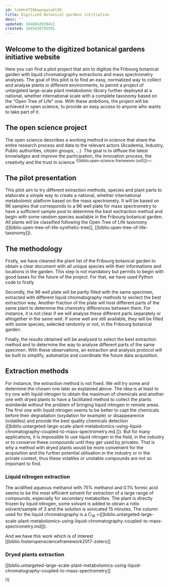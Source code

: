 ```yaml
---
id: txkHnVTI9AawnquiublXO
title: Digitized Botanical gardens intitiative
desc: ''
updated: 1648042930422
created: 1645438795591
---
```

## Welcome to the digitized botanical gardens initiative website

Here you can find a pilot project that aim to digitize the Fribourg botanical garden with liquid chromatography extractions and mass spectrometry analyses. The goal of this pilot is to find an easy, normalized way to collect and analyse plants in different environments, to permit a project of untargeted large-scale plant metabolomic library further deployed at a national, whether international scale with a complete taxonomy based on the "Open Tree of Life" one. With these ambitions, the project will be achieved in open science, to provide an easy access to anyone who wants to take part of it.

## The open science project

The open science describes a working method in science that share the entire research process and data to the relevant actors (Academia, Industry, Public authorities, citizen groups, ...). The goal is to diffuse the latest knowladges and improve the participation, the innovation process, the creativity and the trust in science <sup>![[biblio.open-science-framework-(osf)]]>>.

## The pilot presentation

This pilot aim to try different extraction methods, species and plant parts to elaborate a simple way to create a national, whether international metabolomic platform based on the mass spectromety. It will be based on 96 samples that corresponds to a 96 well plate for mass spectrometry to have a sufficient sample pool to determine the best exctraction method and begin with some random species available in the Fribourg botanical garden. All plants will be classified following the Open Tree of Life taxonomy ([[biblio.open-tree-of-life-synthetic-tree]], [[biblio.open-tree-of-life-taxonomy]]).

## The methodology

Firstly, we have cleaned the plant list of the Fribourg botanical garden to obtain a clear document with all unique species with their informations and locations in the garden. This step is not mandatory but permits to begin with good bases for the future of the project. For that, we have used Python code to firstly

Secondly, the 96 well plate will be partly filled with the same specimen, extracted with different liquid chromatography methods to seclect the best extraction way. Another fraction of the plate will host different parts of the same plant to determine the chemistry differences between them. For instance, it is not clear if we will analyse these different parts separately or alltogether in the same well. If some well are still available, they will be filled with some species, selected randomly or not, in the Fribourg botanical garden.

Finally, the results obtained will be analysed to select the best extraction method and to determine the way to analyse different parts of the same specimen. With these observations, an extraction and analysis protocol will be built to simplify, automatize and coordinate the future data acquisition.

## Extraction methods

For instance, the extraction method is not fixed. We will try some and determine the chosen one later as explained above. The idea is at least to try one with liquid nitrogen to obtain the maximum of chemicals and another one with dryed plants to have a facilitated method to collect the plants wolrdwide without the problem of bringing liquid nitrogen in remote areas. The first one with liquid nitrogen seems to be better to capt the chemicals before their degradation (oxydation for example) or disappearence (volatiles) and provide the best quality chemicals detection ([[biblio.untargeted-large-scale-plant-metabolomics-using-liquid-chromatography-coupled-to-mass-spectrometry.md.]]). But for many applications, it is impossible to use liquid nitrogen in the field, in the industry or to conserve these compounds until they get used by privates. That is why a method with dryed plants would be more convenient for the acquisition and the further potential utilisation in the industry or in the private context, thus these volatiles or unstable compounds are not so important to find.

### Liquid nitrogen extraction

The acidified aqueous methanol with 75% methanol and 0.1% formic acid seems to be the most efficient solvent for extraction of a large range of compounds, especially for secondary metabolites. The plant is directly frozen by liquid nitrogen, some solvant is added to obrain a rotio solvent/sample of 3 and the solution is sonicated 15 minutes. The column used for the liquid chromatography is a C<sub>18</sub> >([[biblio.untargeted-large-scale-plant-metabolomics-using-liquid-chromatography-coupled-to-mass-spectrometry.md]]). 

And we have this work which is of interest [[biblio.fosteropenscienceframework2017-zotero]]
### Dryed plants extraction
[[biblio.untargeted-large-scale-plant-metabolomics-using-liquid-chromatography-coupled-to-mass-spectrometry]]



<sub>[1]</sub>